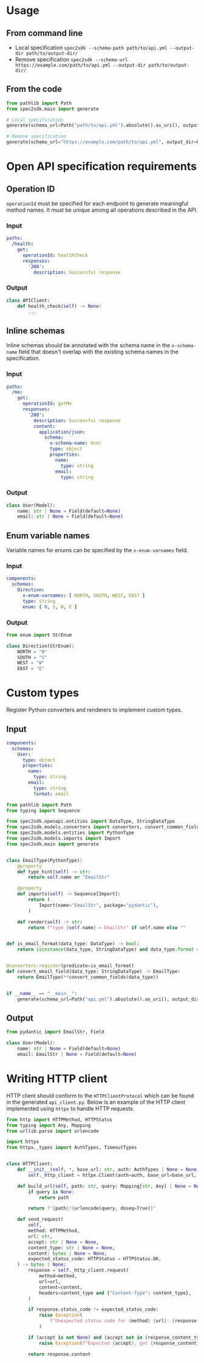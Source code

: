 # Usage

## From command line

- Local specification `spec2sdk --schema-path path/to/api.yml --output-dir path/to/output-dir/`
- Remove specification `spec2sdk --schema-url https://example.com/path/to/api.yml --output-dir path/to/output-dir/`

## From the code

```python
from pathlib import Path
from spec2sdk.main import generate

# Local specification
generate(schema_url=Path("path/to/api.yml").absolute().as_uri(), output_dir=Path("path/to/output-dir/"))

# Remove specification
generate(schema_url="https://example.com/path/to/api.yml", output_dir=Path("path/to/output-dir/"))
```

# Open API specification requirements

## Operation ID

`operationId` must be specified for each endpoint to generate meaningful method names. It must be unique among all operations described in the API.

### Input

```yaml
paths:
  /health:
    get:
      operationId: healthCheck
      responses:
        '200':
          description: Successful response
```

### Output

```python
class APIClient:
    def health_check(self) -> None:
        ...
```

## Inline schemas

Inline schemas should be annotated with the schema name in the `x-schema-name` field that doesn't overlap with the existing schema names in the specification.

### Input

```yaml
paths:
  /me:
    get:
      operationId: getMe
      responses:
        '200':
          description: Successful response
          content:
            application/json:
              schema:
                x-schema-name: User
                type: object
                properties:
                  name:
                    type: string
                  email:
                    type: string
```

### Output

```python
class User(Model):
    name: str | None = Field(default=None)
    email: str | None = Field(default=None)
```

## Enum variable names

Variable names for enums can be specified by the `x-enum-varnames` field.

### Input

```yaml
components: 
  schemas:
    Direction:
      x-enum-varnames: [ NORTH, SOUTH, WEST, EAST ]
      type: string
      enum: [ N, S, W, E ]
```

### Output

```python
from enum import StrEnum

class Direction(StrEnum):
    NORTH = "N"
    SOUTH = "S"
    WEST = "W"
    EAST = "E"
```

# Custom types

Register Python converters and renderers to implement custom types.

## Input

```yaml
components: 
  schemas: 
    User:
      type: object
      properties:
        name:
          type: string
        email:
          type: string
          format: email
```

```python
from pathlib import Path
from typing import Sequence

from spec2sdk.openapi.entities import DataType, StringDataType
from spec2sdk.models.converters import converters, convert_common_fields
from spec2sdk.models.entities import PythonType
from spec2sdk.models.imports import Import
from spec2sdk.main import generate


class EmailType(PythonType):
    @property
    def type_hint(self) -> str:
        return self.name or "EmailStr"

    @property
    def imports(self) -> Sequence[Import]:
        return (
            Import(name="EmailStr", package="pydantic"),
        )

    def render(self) -> str:
        return f"type {self.name} = EmailStr" if self.name else ""


def is_email_format(data_type: DataType) -> bool:
    return isinstance(data_type, StringDataType) and data_type.format == "email"


@converters.register(predicate=is_email_format)
def convert_email_field(data_type: StringDataType) -> EmailType:
    return EmailType(**convert_common_fields(data_type))


if __name__ == "__main__":
    generate(schema_url=Path("api.yml").absolute().as_uri(), output_dir=Path("output"))
```

## Output

```python
from pydantic import EmailStr, Field

class User(Model):
    name: str | None = Field(default=None)
    email: EmailStr | None = Field(default=None)
```

# Writing HTTP client

HTTP client should conform to the `HTTPClientProtocol` which can be found in the generated `api_client.py`. Below is an example of the HTTP client implemented using `httpx` to handle HTTP requests.
```python
from http import HTTPMethod, HTTPStatus
from typing import Any, Mapping
from urllib.parse import urlencode

import httpx
from httpx._types import AuthTypes, TimeoutTypes


class HTTPClient:
    def __init__(self, *, base_url: str, auth: AuthTypes | None = None, timeout: TimeoutTypes | None = None, **kwargs):
        self._http_client = httpx.Client(auth=auth, base_url=base_url, timeout=timeout, **kwargs)

    def build_url(self, path: str, query: Mapping[str, Any] | None = None) -> str:
        if query is None:
            return path

        return f"{path}?{urlencode(query, doseq=True)}"

    def send_request(
        self,
        method: HTTPMethod,
        url: str,
        accept: str | None = None,
        content_type: str | None = None,
        content: bytes | None = None,
        expected_status_code: HTTPStatus = HTTPStatus.OK,
    ) -> bytes | None:
        response = self._http_client.request(
            method=method,
            url=url,
            content=content,
            headers=content_type and {"Content-Type": content_type},
        )

        if response.status_code != expected_status_code:
            raise Exception(
                f"Unexpected status code for {method} {url}: {response.status_code}.",
            )

        if (accept is not None) and (accept not in (response_content_type := response.headers.get("Content-Type", ""))):
            raise Exception(f"Expected {accept}, got {response_content_type}.")

        return response.content
```
